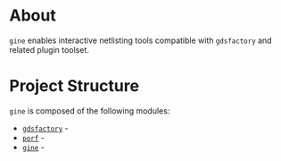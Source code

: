 # About

`gine` enables interactive netlisting tools compatible with `gdsfactory` and related plugin toolset.

# Project Structure

`gine` is composed of the following modules:
* [`gdsfactory`]() -
* [`porf`]() -
* [`gine`]() - 
